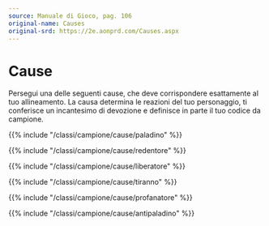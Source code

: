 ```yaml
---
source: Manuale di Gioco, pag. 106
original-name: Causes
original-srd: https://2e.aonprd.com/Causes.aspx
---
```


# Cause

Persegui una delle seguenti cause, che deve corrispondere esattamente al tuo
allineamento. La causa determina le reazioni del tuo personaggio, ti conferisce
un incantesimo di devozione e definisce in parte il tuo codice da campione.

{{% include "/classi/campione/cause/paladino" %}}

{{% include "/classi/campione/cause/redentore" %}}

{{% include "/classi/campione/cause/liberatore" %}}

{{% include "/classi/campione/cause/tiranno" %}}

{{% include "/classi/campione/cause/profanatore" %}}

{{% include "/classi/campione/cause/antipaladino" %}}
